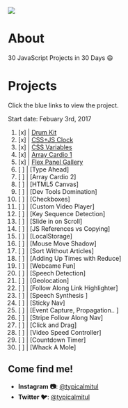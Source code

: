 ![](https://javascript30.com/images/JS3-social-share.png)

# About

30 JavaScript Projects in 30 Days :smile:

# Projects

Click the blue links to view the project. 

Start date: Febuary 3rd, 2017

1.  [x] | [Drum Kit](https://mitul-js30.surge.sh/01%20-%20JavaScript%20Drum%20Kit/index.html)
2.  [x] | [CSS+JS Clock](https://mitul-js30.surge.sh/02%20-%20JS%20+%20CSS%20Clock/index.html)
3.  [x] | [CSS Variables](https://mitul-js30.surge.sh/03%20-%20CSS%20Variables/index.html)
4.  [x] | [Array Cardio 1](https://mitul-js30.surge.sh/04%20-%20Array%20Cardio%20Day%201/index.html)
5.  [x] | [Flex Panel Gallery](https://mitul-js30.surge.sh/05%20-%20Flex%20Panel%20Gallery/index.html)
6.  [ ] | [Type Ahead]
7.  [ ] | [Array Cardio 2]
8.  [ ] | [HTML5 Canvas]
9.  [ ] | [Dev Tools Domination]
10. [ ] | [Checkboxes]
11. [ ] | [Custom Video Player]
12. [ ] | [Key Sequence Detection]
13. [ ] | [Slide in on Scroll]
14. [ ] | [JS References vs Copying]
15. [ ] | [LocalStorage]
16. [ ] | [Mouse Move Shadow]
17. [ ] | [Sort Without Articles]
18. [ ] | [Adding Up Times with Reduce]
19. [ ] | [Webcame Fun]
20. [ ] | [Speech Detection]
21. [ ] | [Geolocation]
22. [ ] | [Follow Along Link Highlighter]
23. [ ] | [Speech Synthesis ]
24. [ ] | [Sticky Nav]
25. [ ] | [Event Capture, Propagation.. ]
26. [ ] | [Stripe Follow Along Nav]
27. [ ] | [Click and Drag]
28. [ ] | [Video Speed Controller]
29. [ ] | [Countdown Timer]
30. [ ] | [Whack A Mole]

## Come find me!

* **Instagram :camera:**: [@typicalmitul](https://instagram.com/typicalmitul)
* **Twitter :bird:**: [@typicalmitul](https://twitter.com/typicalmitul)